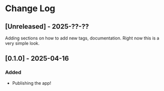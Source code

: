 # Change Log

## [Unreleased] - 2025-??-??

Adding sections on how to add new tags, documentation. Right now this is a very simple look.

## [0.1.0] - 2025-04-16

### Added

- Publishing the app!

